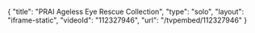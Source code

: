 {
    "title": "PRAI Ageless Eye Rescue Collection",
    "type": "solo",
    "layout": "iframe-static",
    "videoId": "112327946",
    "url": "\/tvpembed\/112327946"
}
